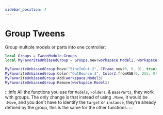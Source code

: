```yaml
---
sidebar_position: 4
---
```


# Group Tweens

Group multiple models or parts into one controller:

```lua
local Groups = TweenModule.Groups
local MyFavoriteUnbiasedGroup = Groups.new(workspace.Model1, workspace.Model2)

MyFavoriteUnbiasedGroup:Move("SineInOut:2", CFrame.new(0, 5, 0), true)
MyFavoriteUnbiasedGroup:Color("OutBounce:1", Color3.fromRGB(0, 255, 0))
MyFavoriteUnbiasedGroup:Add(workspace.Model3)
MyFavoriteUnbiasedGroup:Remove(workspace.Model1)
```

:::info
All the functions you use for `Models`, `Folders`, & `BaseParts`, they work with groups. The only change is that instead of using `.Move`, it would be `:Move`,
and you don't have to identify the `target` or `instance`, they're already defined by the group, this is the same for the other functions.
:::
